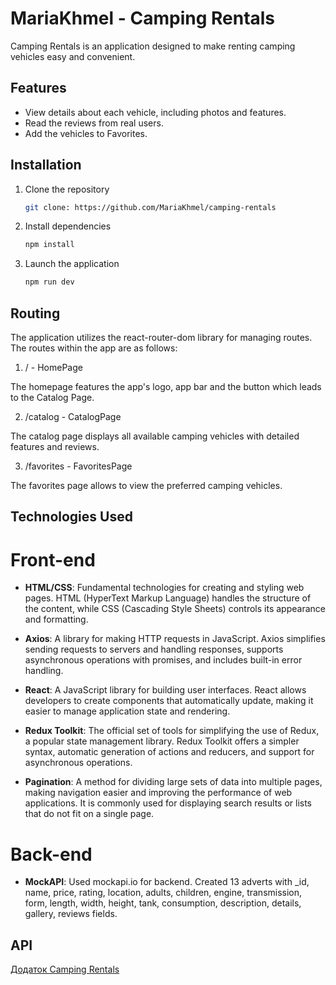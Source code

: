 # MariaKhmel - Camping Rentals

Camping Rentals is an application designed to make renting camping vehicles easy
and convenient.

## Features

- View details about each vehicle, including photos and features.
- Read the reviews from real users.
- Add the vehicles to Favorites.

## Installation

1.  Clone the repository
    ```sh
    git clone: https://github.com/MariaKhmel/camping-rentals
    ```
2.  Install dependencies
    ```sh
    npm install
    ```
3.  Launch the application
    ```sh
    npm run dev
    ```

## Routing

The application utilizes the react-router-dom library for managing routes. The
routes within the app are as follows:

1. / - HomePage

The homepage features the app's logo, app bar and the button which leads to the
Catalog Page.

2. /catalog - CatalogPage

The catalog page displays all available camping vehicles with detailed features
and reviews.

3. /favorites - FavoritesPage

The favorites page allows to view the preferred camping vehicles.

## Technologies Used

# Front-end

- **HTML/CSS**: Fundamental technologies for creating and styling web pages.
  HTML (HyperText Markup Language) handles the structure of the content, while
  CSS (Cascading Style Sheets) controls its appearance and formatting.

- **Axios**: A library for making HTTP requests in JavaScript. Axios simplifies
  sending requests to servers and handling responses, supports asynchronous
  operations with promises, and includes built-in error handling.

- **React**: A JavaScript library for building user interfaces. React allows
  developers to create components that automatically update, making it easier to
  manage application state and rendering.

- **Redux Toolkit**: The official set of tools for simplifying the use of Redux,
  a popular state management library. Redux Toolkit offers a simpler syntax,
  automatic generation of actions and reducers, and support for asynchronous
  operations.

- **Pagination**: A method for dividing large sets of data into multiple pages,
  making navigation easier and improving the performance of web applications. It
  is commonly used for displaying search results or lists that do not fit on a
  single page.

# Back-end

- **MockAPI**: Used mockapi.io for backend. Created 13 adverts with \_id, name,
  price, rating, location, adults, children, engine, transmission, form, length,
  width, height, tank, consumption, description, details, gallery, reviews
  fields.

## API

[Додаток Camping Rentals](https://camping-rentals.netlify.app/)
